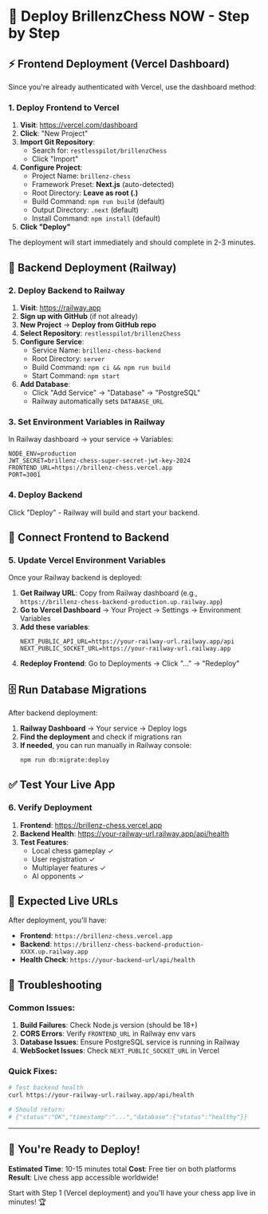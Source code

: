 # 🚀 Deploy BrillenzChess NOW - Step by Step

## ⚡ Frontend Deployment (Vercel Dashboard)

Since you're already authenticated with Vercel, use the dashboard method:

### 1. Deploy Frontend to Vercel
1. **Visit**: https://vercel.com/dashboard
2. **Click**: "New Project"
3. **Import Git Repository**:
   - Search for: `restlesspilot/brillenzChess`
   - Click "Import"
4. **Configure Project**:
   - Project Name: `brillenz-chess`
   - Framework Preset: **Next.js** (auto-detected)
   - Root Directory: **Leave as root (.)**
   - Build Command: `npm run build` (default)
   - Output Directory: `.next` (default)
   - Install Command: `npm install` (default)
5. **Click "Deploy"**

The deployment will start immediately and should complete in 2-3 minutes.

## 🚄 Backend Deployment (Railway)

### 2. Deploy Backend to Railway
1. **Visit**: https://railway.app
2. **Sign up with GitHub** (if not already)
3. **New Project** → **Deploy from GitHub repo**
4. **Select Repository**: `restlesspilot/brillenzChess`
5. **Configure Service**:
   - Service Name: `brillenz-chess-backend`
   - Root Directory: `server`
   - Build Command: `npm ci && npm run build`
   - Start Command: `npm start`
6. **Add Database**:
   - Click "Add Service" → "Database" → "PostgreSQL"
   - Railway automatically sets `DATABASE_URL`

### 3. Set Environment Variables in Railway
In Railway dashboard → your service → Variables:
```
NODE_ENV=production
JWT_SECRET=brillenz-chess-super-secret-jwt-key-2024
FRONTEND_URL=https://brillenz-chess.vercel.app
PORT=3001
```

### 4. Deploy Backend
Click "Deploy" - Railway will build and start your backend.

## 🔗 Connect Frontend to Backend

### 5. Update Vercel Environment Variables
Once your Railway backend is deployed:

1. **Get Railway URL**: Copy from Railway dashboard (e.g., `https://brillenz-chess-backend-production.up.railway.app`)
2. **Go to Vercel Dashboard** → Your Project → Settings → Environment Variables
3. **Add these variables**:
   ```
   NEXT_PUBLIC_API_URL=https://your-railway-url.railway.app/api
   NEXT_PUBLIC_SOCKET_URL=https://your-railway-url.railway.app
   ```
4. **Redeploy Frontend**: Go to Deployments → Click "..." → "Redeploy"

## 🗄️ Run Database Migrations

After backend deployment:
1. **Railway Dashboard** → Your service → Deploy logs
2. **Find the deployment** and check if migrations ran
3. **If needed**, you can run manually in Railway console:
   ```bash
   npm run db:migrate:deploy
   ```

## ✅ Test Your Live App

### 6. Verify Deployment
1. **Frontend**: https://brillenz-chess.vercel.app
2. **Backend Health**: https://your-railway-url.railway.app/api/health
3. **Test Features**:
   - Local chess gameplay ✓
   - User registration ✓
   - Multiplayer features ✓
   - AI opponents ✓

## 🎯 Expected Live URLs

After deployment, you'll have:
- **Frontend**: `https://brillenz-chess.vercel.app`
- **Backend**: `https://brillenz-chess-backend-production-XXXX.up.railway.app`
- **Health Check**: `https://your-backend-url/api/health`

## 🚨 Troubleshooting

### Common Issues:
1. **Build Failures**: Check Node.js version (should be 18+)
2. **CORS Errors**: Verify `FRONTEND_URL` in Railway env vars
3. **Database Issues**: Ensure PostgreSQL service is running in Railway
4. **WebSocket Issues**: Check `NEXT_PUBLIC_SOCKET_URL` in Vercel

### Quick Fixes:
```bash
# Test backend health
curl https://your-railway-url.railway.app/api/health

# Should return:
# {"status":"OK","timestamp":"...","database":{"status":"healthy"}}
```

---

## 🎉 You're Ready to Deploy!

**Estimated Time**: 10-15 minutes total
**Cost**: Free tier on both platforms
**Result**: Live chess app accessible worldwide!

Start with Step 1 (Vercel deployment) and you'll have your chess app live in minutes! 🏆